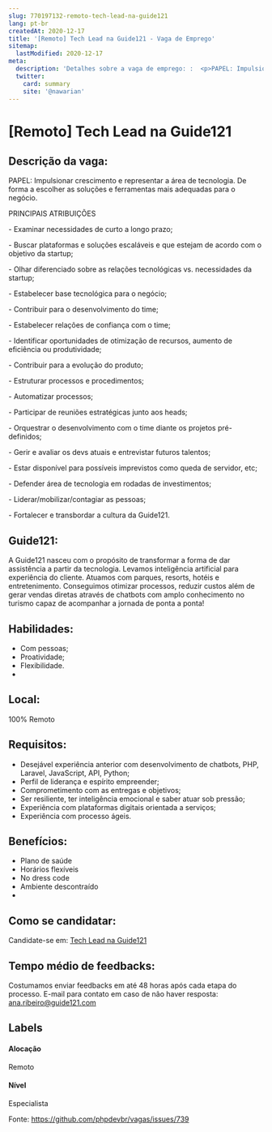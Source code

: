 ```yaml
---
slug: 770197132-remoto-tech-lead-na-guide121
lang: pt-br
createdAt: 2020-12-17
title: '[Remoto] Tech Lead na Guide121 - Vaga de Emprego'
sitemap:
  lastModified: 2020-12-17
meta:
  description: 'Detalhes sobre a vaga de emprego: :  <p>PAPEL: Impulsionar crescimento e representar a área de tecnologia. De forma a escolher as soluções e ferramentas mais adequadas para o negócio.</p> <p></p> <p>PRINCIPAIS ATRIBUIÇÕES</p> <p>- Examinar necessidades de curto a longo prazo;</p> <p>- Buscar plataformas e soluções escaláveis e que estejam de acordo com o objetivo da startup;</p> <p>- Olhar diferenciado sobre as relações tecnológicas vs. necessidades da startup;</p> <p>- Estabelecer base tecnológica para o negócio;</p> <p>- Contribuir para o desenvolvimento do time;</p> <p>- Estabelecer relações de confiança com o time;</p> <p>- Identificar oportunidades de otimização de recursos, aumento de eficiência ou produtividade;</p> <p>- Contribuir para a evolução do produto;</p> <p>- Estruturar processos e procedimentos;</p> <p>- Automatizar processos;</p> <p>- Participar de reuniões estratégicas junto aos heads;</p> <p>- Orquestrar o desenvolvimento com o time diante os projetos pré-definidos;</p> <p>- Gerir e avaliar os devs atuais e entrevistar futuros talentos;</p> <p>- Estar disponível para possíveis imprevistos como queda de servidor, etc;</p> <p>- Defender área de tecnologia em rodadas de investimentos;</p> <p>- Liderar/mobilizar/contagiar as pessoas;</p> <p>- Fortalecer e transbordar a cultura da Guide121.</p>'
  twitter:
    card: summary
    site: '@nawarian'
---
```


# [Remoto] Tech Lead na Guide121

## Descrição da vaga: 
 <p>PAPEL: Impulsionar crescimento e representar a área de tecnologia. De forma a escolher as soluções e ferramentas mais adequadas para o negócio.</p>
<p></p>
<p>PRINCIPAIS ATRIBUIÇÕES</p>
<p>- Examinar necessidades de curto a longo prazo;</p>
<p>- Buscar plataformas e soluções escaláveis e que estejam de acordo com o objetivo da startup;</p>
<p>- Olhar diferenciado sobre as relações tecnológicas vs. necessidades da startup;</p>
<p>- Estabelecer base tecnológica para o negócio;</p>
<p>- Contribuir para o desenvolvimento do time;</p>
<p>- Estabelecer relações de confiança com o time;</p>
<p>- Identificar oportunidades de otimização de recursos, aumento de eficiência ou produtividade;</p>
<p>- Contribuir para a evolução do produto;</p>
<p>- Estruturar processos e procedimentos;</p>
<p>- Automatizar processos;</p>
<p>- Participar de reuniões estratégicas junto aos heads;</p>
<p>- Orquestrar o desenvolvimento com o time diante os projetos pré-definidos;</p>
<p>- Gerir e avaliar os devs atuais e entrevistar futuros talentos;</p>
<p>- Estar disponível para possíveis imprevistos como queda de servidor, etc;</p>
<p>- Defender área de tecnologia em rodadas de investimentos;</p>
<p>- Liderar/mobilizar/contagiar as pessoas;</p>
<p>- Fortalecer e transbordar a cultura da Guide121.</p>

## Guide121: 
 <p>A Guide121 nasceu com o propósito de transformar a forma de dar assistência a partir da tecnologia. Levamos inteligência artificial para experiência do cliente. Atuamos com parques, resorts, hotéis e entretenimento. Conseguimos otimizar processos, reduzir custos além de gerar vendas diretas através de chatbots com amplo conhecimento no turismo capaz de acompanhar a jornada de ponta a ponta!&nbsp;</p>
</p>

 ## Habilidades: 
 - Com pessoas; 
- Proatividade; 
- Flexibilidade.
- 
## Local: 
 100% Remoto

## Requisitos: 
 - Desejável experiência anterior com desenvolvimento de chatbots, PHP, Laravel, JavaScript, API, Python; 
- Perfil de liderança e espírito empreender; 
- Comprometimento com as entregas e objetivos; 
- Ser resiliente, ter inteligência emocional e saber atuar sob pressão; 
- Experiência com plataformas digitais orientada a serviços; 
- Experiência com processo ágeis.

## Benefícios: 
 - Plano de saúde 
- Horários flexíveis 
- No dress code 
- Ambiente descontraído
- 
## Como se candidatar:
Candidate-se em: [Tech Lead na Guide121](https://coodesh.com/vagas/tech-lead-20201216?origin=github&modal=open)

## Tempo médio de feedbacks:
 Costumamos enviar feedbacks em até 48 horas após cada etapa do processo. E-mail para contato em caso de não haver resposta: [ana.ribeiro@guide121.com](mailto:ana.ribeiro@guide121.com)

## Labels

#### Alocação
Remoto

#### Nível
Especialista

Fonte: https://github.com/phpdevbr/vagas/issues/739